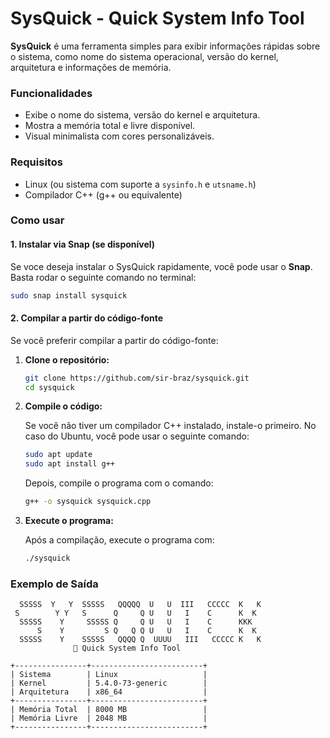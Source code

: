# SysQuick - Quick System Info Tool

**SysQuick** é uma ferramenta simples para exibir informações rápidas sobre o sistema, como nome do sistema operacional, versão do kernel, arquitetura e informações de memória.

### Funcionalidades

- Exibe o nome do sistema, versão do kernel e arquitetura.
- Mostra a memória total e livre disponível.
- Visual minimalista com cores personalizáveis.

### Requisitos

- Linux (ou sistema com suporte a `sysinfo.h` e `utsname.h`)
- Compilador C++ (g++ ou equivalente)

### Como usar

#### 1. **Instalar via Snap** (se disponível)

 Se voce deseja instalar o SysQuick rapidamente, você pode usar o **Snap**. Basta rodar o seguinte comando no terminal:

```bash
sudo snap install sysquick
```

#### 2. **Compilar a partir do código-fonte**

Se você preferir compilar a partir do código-fonte:

1. **Clone o repositório:**

   ```bash
   git clone https://github.com/sir-braz/sysquick.git
   cd sysquick
   ```

2. **Compile o código:**

   Se você não tiver um compilador C++ instalado, instale-o primeiro. No caso do Ubuntu, você pode usar o seguinte comando:

   ```bash
   sudo apt update
   sudo apt install g++
   ```

   Depois, compile o programa com o comando:

   ```bash
   g++ -o sysquick sysquick.cpp
   ```

3. **Execute o programa:**

   Após a compilação, execute o programa com:

   ```bash
   ./sysquick
   ```

### Exemplo de Saída

```plaintext
  SSSSS  Y   Y  SSSSS   QQQQQ  U   U  III   CCCCC  K   K
 S        Y Y   S      Q     Q U   U   I    C      K  K 
  SSSSS    Y     SSSSS Q     Q U   U   I    C      KKK  
      S    Y         S Q   Q Q U   U   I    C      K  K 
  SSSSS    Y    SSSSS   QQQQ Q  UUUU   III   CCCCC K   K
              🚀 Quick System Info Tool

+----------------+-------------------------+
| Sistema        | Linux                   |
| Kernel         | 5.4.0-73-generic        |
| Arquitetura    | x86_64                  |
+----------------+-------------------------+
| Memória Total  | 8000 MB                 |
| Memória Livre  | 2048 MB                 |
+----------------+-------------------------+
```


